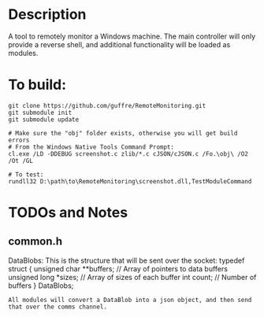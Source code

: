 # Description
A tool to remotely monitor a Windows machine. The main controller will only provide a reverse shell, and additional functionality will be loaded as modules.

# To build:
```
git clone https://github.com/guffre/RemoteMonitoring.git
git submodule init
git submodule update

# Make sure the "obj" folder exists, otherwise you will get build errors
# From the Windows Native Tools Command Prompt:
cl.exe /LD -DDEBUG screenshot.c zlib/*.c cJSON/cJSON.c /Fo.\obj\ /O2 /Ot /GL

# To test:
rundll32 D:\path\to\RemoteMonitoring\screenshot.dll,TestModuleCommand
```

# TODOs and Notes

## common.h
DataBlobs:
    This is the structure that will be sent over the socket:
        typedef struct {
            unsigned char **buffers; // Array of pointers to data buffers
            unsigned long *sizes;    // Array of sizes of each buffer
            int count;               // Number of buffers
        } DataBlobs;
    
    All modules will convert a DataBlob into a json object, and then send that over the comms channel.
